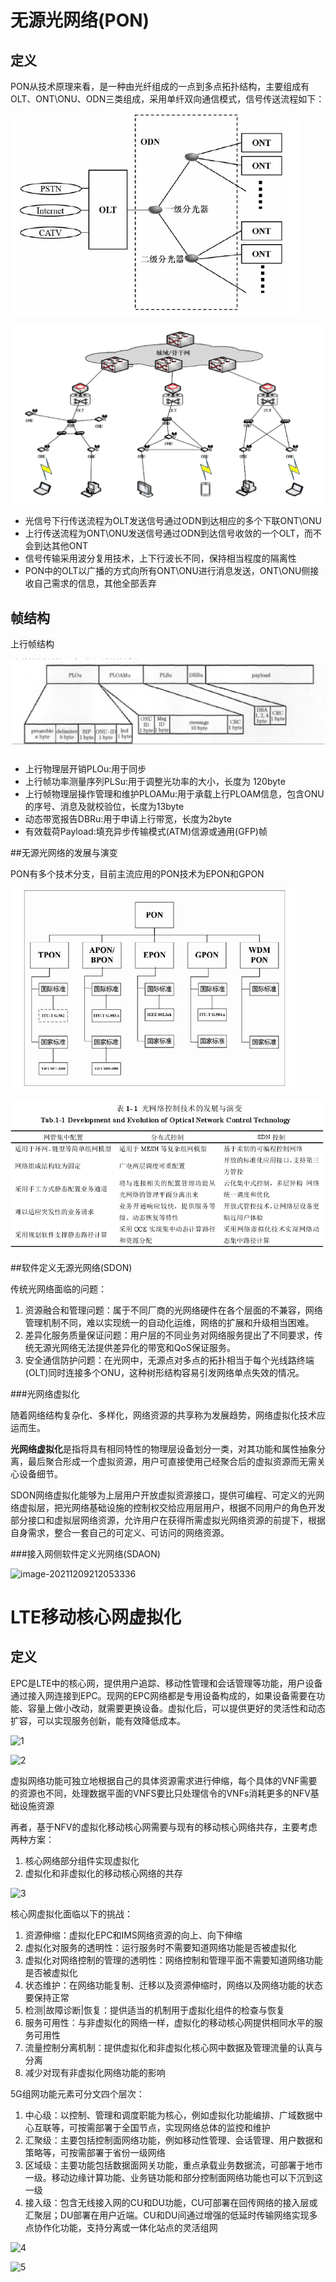# 无源光网络(PON)

## 定义

PON从技术原理来看，是一种由光纤组成的一点到多点拓扑结构，主要组成有OLT、ONT\ONU、ODN三类组成，采用单纤双向通信模式，信号传送流程如下：

![2](.\img\2.png)

![5](.\IMG\5.PNG)

- 光信号下行传送流程为OLT发送信号通过ODN到达相应的多个下联ONT\ONU
- 上行传送流程为ONT\ONU发送信号通过ODN到达信号收敛的一个OLT，而不会到达其他ONT
- 信号传输采用波分复用技术，上下行波长不同，保持相当程度的隔离性
- PON中的OLT以广播的方式向所有ONT\ONU进行消息发送，ONT\ONU侧接收自己需求的信息，其他全部丢弃

## 帧结构

 上行帧结构

![3](.\img\3.png)

- 上行物理层开销PLOu:用于同步
- 上行帧功率测量序列PLSu:用于调整光功率的大小，长度为 120byte
- 上行帧物理层操作管理和维护PLOAMu:用于承载上行PLOAM信息，包含ONU的序号、消息及就校验位，长度为13byte
- 动态带宽报告DBRu:用于申请上行带宽，长度为2byte
- 有效载荷Payload:填充异步传输模式(ATM)信源或通用(GFP)帧

##无源光网络的发展与演变

PON有多个技术分支，目前主流应用的PON技术为EPON和GPON

![4](.\img\4.png)

![1](.\img\1.png)

##软件定义无源光网络(SDON)

传统光网络面临的问题：

1. 资源融合和管理问题：属于不同厂商的光网络硬件在各个层面的不兼容，网络管理机制不同，难以实现统一的自动化运维，网络的扩展和升级相当困难。
2. 差异化服务质量保证问题：用户层的不同业务对网络服务提出了不同要求，传统无源光网络无法提供差异化的带宽和QoS保证服务。
3. 安全通信防护问题：在光网中，无源点对多点的拓扑相当于每个光线路终端(OLT)同时连接多个ONU，这种树形结构容易引发网络单点失效的情况。

###光网络虚拟化

随着网络结构复杂化、多样化，网络资源的共享称为发展趋势，网络虚拟化技术应运而生。

**光网络虚拟化**是指将具有相同特性的物理层设备划分一类，对其功能和属性抽象分离，最后聚合形成一个虚拟资源，用户可直接使用己经聚合后的虚拟资源而无需关心设备细节。

SDON网络虚拟化能够为上层用户开放虚拟资源接口，提供可编程、可定义的光网络虚拟层，把光网络基础设施的控制权交给应用层用户，根据不同用户的角色开发部分接口和虚拟层网络资源，允许用户在获得所需虚拟光网络资源的前提下，根据自身需求，整合一套自己的可定义、可访问的网络资源。

###接入网侧软件定义光网络(SDAON)

![image-20211209212053336](C:\Users\18181\AppData\Roaming\Typora\typora-user-images\image-20211209212053336.png)



# LTE移动核心网虚拟化

## 定义

EPC是LTE中的核心网，提供用户追踪、移动性管理和会话管理等功能，用户设备通过接入网连接到EPC。现网的EPC网络都是专用设备构成的，如果设备需要在功能、容量上做小改动，就需要更换设备。虚拟化后，可以提供更好的灵活性和动态扩容，可以实现服务创新，能有效降低成本。

![1](C:\Users\18181\Desktop\doc\mininet\img\1.jpg)

![2](C:\Users\18181\Desktop\doc\mininet\img\2.jpg)

虚拟网络功能可独立地根据自己的具体资源需求进行伸缩，每个具体的VNF需要的资源也不同，处理数据平面的VNFS要比只处理信令的VNFs消耗更多的NFV基础设施资源

再者，基于NFV的虚拟化移动核心网需要与现有的移动核心网络共存，主要考虑两种方案：

1. 核心网络部分组件实现虚拟化
2. 虚拟化和非虚拟化的移动核心网络的共存

![3](C:\Users\18181\Desktop\doc\mininet\img\3.jpg)

核心网虚拟化面临以下的挑战：

1. 资源伸缩：虚拟化EPC和IMS网络资源的向上、向下伸缩
2. 虚拟化对服务的透明性：运行服务时不需要知道网络功能是否被虚拟化
3. 虚拟化对网络控制的管理的透明性：网络控制和管理平面不需要知道网络功能是否被虚拟化
4. 状态维护：在网络功能复制、迁移以及资源伸缩时，网络以及网络功能的状态要保持正常
5. 检测|故障诊断|恢复：提供适当的机制用于虚拟化组件的检查与恢复
6. 服务可用性：与非虚拟化的网络一样，虚拟化的移动核心网提供相同水平的服务可用性
7. 流量控制分离机制：提供虚拟化和非虚拟化核心网中数据及管理流量的认真与分离
8. 减少对现有非虚拟化网络功能的影响



5G组网功能元素可分文四个层次：

1. 中心级：以控制、管理和调度职能为核心，例如虚拟化功能编排、广域数据中心互联等，可按需部署于全国节点，实现网络总体的监控和维护
2. 汇聚级：主要包括控制面网络功能，例如移动性管理、会话管理、用户数据和策略等，可按需部署于省份一级网络
3. 区域级：主要功能包括数据面网关功能，重点承载业务数据流，可部署于地市一级。移动边缘计算功能、业务链功能和部分控制面网络功能也可以下沉到这一级
4. 接入级：包含无线接入网的CU和DU功能，CU可部署在回传网络的接入层或汇聚层；DU部署在用户近端。CU和DU间通过增强的低延时传输网络实现多点协作化功能，支持分离或一体化站点的灵活组网

![4](C:\Users\18181\Desktop\doc\mininet\img\4.jpg)

![5](C:\Users\18181\Desktop\doc\mininet\img\5.jpg)